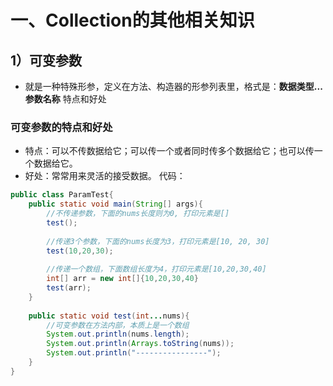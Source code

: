 # 一、Collection的其他相关知识
## 1）可变参数
- 就是一种特殊形参，定义在方法、构造器的形参列表里，格式是：**数据类型...参数名称**
特点和好处
### 可变参数的特点和好处
- 特点：可以不传数据给它；可以传一个或者同时传多个数据给它；也可以传一个数据给它。
- 好处：常常用来灵活的接受数据。
代码：
```java
public class ParamTest{
    public static void main(String[] args){
        //不传递参数，下面的nums长度则为0, 打印元素是[]
        test();	
        
        //传递3个参数，下面的nums长度为3，打印元素是[10, 20, 30]
        test(10,20,30); 
        
        //传递一个数组，下面数组长度为4，打印元素是[10,20,30,40] 
        int[] arr = new int[]{10,20,30,40}
        test(arr); 
    }
    
    public static void test(int...nums){
        //可变参数在方法内部，本质上是一个数组
        System.out.println(nums.length);
        System.out.println(Arrays.toString(nums));
        System.out.println("----------------");
    }
}
```
